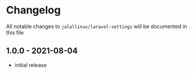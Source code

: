 # Changelog

All notable changes to `jalallinux/laravel-settings` will be documented in this file

## 1.0.0 - 2021-08-04

- initial release
